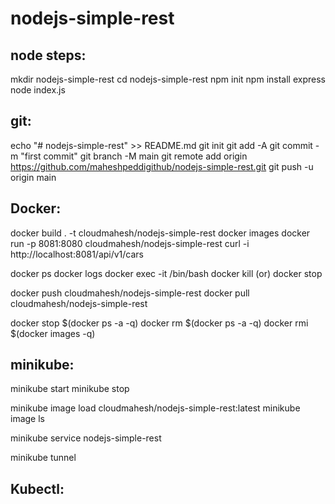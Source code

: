 # nodejs-simple-rest

node steps:
-----------
mkdir nodejs-simple-rest
cd nodejs-simple-rest
npm init
npm install express
node index.js


git:
----
echo "# nodejs-simple-rest" >> README.md
git init
git add -A
git commit -m "first commit"
git branch -M main
git remote add origin https://github.com/maheshpeddigithub/nodejs-simple-rest.git
git push -u origin main

Docker:
-------
docker build . -t cloudmahesh/nodejs-simple-rest
docker images
docker run -p 8081:8080 cloudmahesh/nodejs-simple-rest
curl -i http://localhost:8081/api/v1/cars

docker ps
docker logs <container id>
docker exec -it <container id> /bin/bash
docker kill <container id> (or) docker stop <container id>

docker push cloudmahesh/nodejs-simple-rest
docker pull cloudmahesh/nodejs-simple-rest

docker stop $(docker ps -a -q)
docker rm $(docker ps -a -q)
docker rmi $(docker images -q)


minikube:
---------
minikube start
minikube stop

minikube image load cloudmahesh/nodejs-simple-rest:latest
minikube image ls

minikube service nodejs-simple-rest

minikube tunnel


Kubectl:
--------